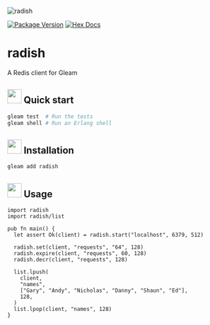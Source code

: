 ![radish](https://raw.githubusercontent.com/massivefermion/radish/main/banner.jpg)

[![Package Version](https://img.shields.io/hexpm/v/radish)](https://hex.pm/packages/radish)
[![Hex Docs](https://img.shields.io/badge/hex-docs-ffaff3)](https://hexdocs.pm/radish/)

# radish

A Redis client for Gleam

## <img width=32 src="https://raw.githubusercontent.com/massivefermion/radish/main/icon.png"> Quick start

```sh
gleam test  # Run the tests
gleam shell # Run an Erlang shell
```

## <img width=32 src="https://raw.githubusercontent.com/massivefermion/radish/main/icon.png"> Installation

```sh
gleam add radish
```

## <img width=32 src="https://raw.githubusercontent.com/massivefermion/radish/main/icon.png"> Usage

```gleam
import radish
import radish/list

pub fn main() {
  let assert Ok(client) = radish.start("localhost", 6379, 512)

  radish.set(client, "requests", "64", 128)
  radish.expire(client, "requests", 60, 128)
  radish.decr(client, "requests", 128)

  list.lpush(
    client,
    "names",
    ["Gary", "Andy", "Nicholas", "Danny", "Shaun", "Ed"],
    128,
  )
  list.lpop(client, "names", 128)
}
```